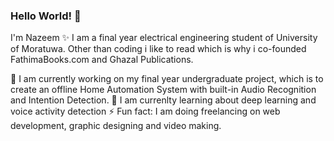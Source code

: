 ### Hello World! 👋

I'm Nazeem ✨ I am a final year electrical engineering student of University of Moratuwa. Other than coding i like to read which is why i co-founded FathimaBooks.com and Ghazal Publications. 

🔭 I am currently working on my final year undergraduate project, which is to create an offline Home Automation System with built-in Audio Recognition and Intention Detection. 
🌱 I am currenlty learning about deep learning and voice activity detection
⚡ Fun fact: I am doing freelancing on web development, graphic designing and video making. 

<!--
**nazeemthebeta/nazeemthebeta** is a ✨ _special_ ✨ repository because its `README.md` (this file) appears on your GitHub profile.

Here are some ideas to get you started:

- 🔭 I’m currently working on ...
- 🌱 I’m currently learning ...
- 👯 I’m looking to collaborate on ...
- 🤔 I’m looking for help with ...
- 💬 Ask me about ...
- 📫 How to reach me: ...
- 😄 Pronouns: ...
- ⚡ Fun fact: ...
-->
